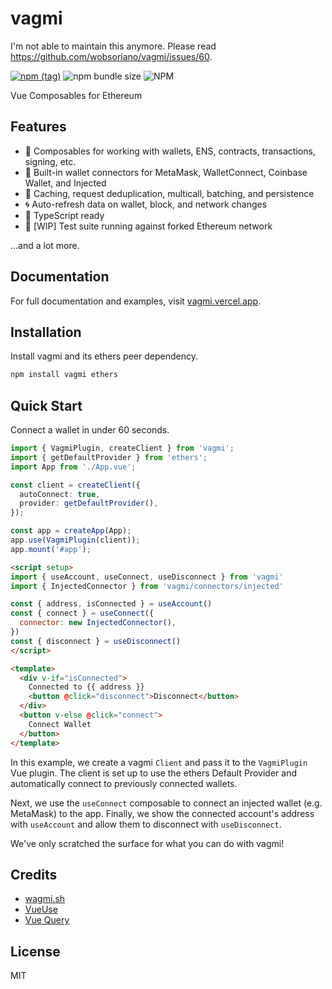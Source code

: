 # vagmi

I'm not able to maintain this anymore. Please read https://github.com/wobsoriano/vagmi/issues/60.

[![npm (tag)](https://img.shields.io/npm/v/vagmi?style=flat&colorA=000000&colorB=000000)](https://www.npmjs.com/package/vagmi) ![npm bundle size](https://img.shields.io/bundlephobia/minzip/vagmi?style=flat&colorA=000000&colorB=000000) ![NPM](https://img.shields.io/npm/l/vagmi?style=flat&colorA=000000&colorB=000000)

Vue Composables for Ethereum

## Features

- 🚀 Composables for working with wallets, ENS, contracts, transactions, signing, etc.
- 💼 Built-in wallet connectors for MetaMask, WalletConnect, Coinbase Wallet, and Injected
- 👟 Caching, request deduplication, multicall, batching, and persistence
- 🌀 Auto-refresh data on wallet, block, and network changes
- 🦄 TypeScript ready
- 🌳 [WIP] Test suite running against forked Ethereum network

...and a lot more.

## Documentation

For full documentation and examples, visit [vagmi.vercel.app](https://vagmi.vercel.app).

## Installation

Install vagmi and its ethers peer dependency.

```bash
npm install vagmi ethers
```

## Quick Start

Connect a wallet in under 60 seconds.

```ts
import { VagmiPlugin, createClient } from 'vagmi';
import { getDefaultProvider } from 'ethers';
import App from './App.vue';

const client = createClient({
  autoConnect: true,
  provider: getDefaultProvider(),
});

const app = createApp(App);
app.use(VagmiPlugin(client));
app.mount('#app');
```

```html
<script setup>
import { useAccount, useConnect, useDisconnect } from 'vagmi'
import { InjectedConnector } from 'vagmi/connectors/injected'

const { address, isConnected } = useAccount()
const { connect } = useConnect({
  connector: new InjectedConnector(),
})
const { disconnect } = useDisconnect()
</script>

<template>
  <div v-if="isConnected">
    Connected to {{ address }}
    <button @click="disconnect">Disconnect</button>
  </div>
  <button v-else @click="connect">
    Connect Wallet
  </button>
</template>
```

In this example, we create a vagmi `Client` and pass it to the `VagmiPlugin` Vue plugin. The client is set up to use the ethers Default Provider and automatically connect to previously connected wallets.

Next, we use the `useConnect` composable to connect an injected wallet (e.g. MetaMask) to the app. Finally, we show the connected account's address with `useAccount` and allow them to disconnect with `useDisconnect`.

We've only scratched the surface for what you can do with vagmi!

## Credits

- [wagmi.sh](https://wagmi.sh/)
- [VueUse](https://vueuse.org/)
- [Vue Query](https://vue-query.vercel.app/)

## License

MIT
